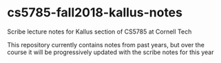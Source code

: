# cs5785-fall2018-kallus-notes
Scribe lecture notes for Kallus section of CS5785 at Cornell Tech

This repository currently contains notes from past years, but over the course it will be progressively updated with the scribe notes for this year
